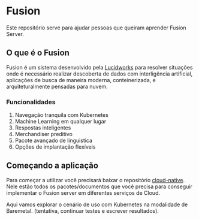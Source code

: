 # Fusion
Este repositório serve para ajudar pessoas que queiram aprender Fusion Server.

## O que é o Fusion

Fusion é um sistema desenvolvido pela [Lucidworks](https://lucidworks.com/products/fusion/) para resolver situações onde é necessário realizar descoberta de dados com interligência artificial, aplicações de busca de maneira moderna, conteinerizada, e arquiteturalmente pensadas para nuvem.

### Funcionalidades

1. Navegação tranquila com Kubernetes
2. Machine Learning em qualquer lugar
3. Respostas inteligentes 
4. Merchandiser preditivo
5. Pacote avançado de linguistica
6. Opções de implantação flexíveis


## Começando a aplicação

Para começar a utilizar você precisará baixar o repositório [cloud-native](https://github.com/lucidworks/fusion-cloud-native). Nele estão todos os pacotes/documentos que você precisa para conseguir implementar o Fusion server em diferentes serviços de Cloud.

Aqui vamos explorar o cenário de uso com Kubernetes na modalidade de Baremetal. (tentativa, continuar testes e escrever resultados).



